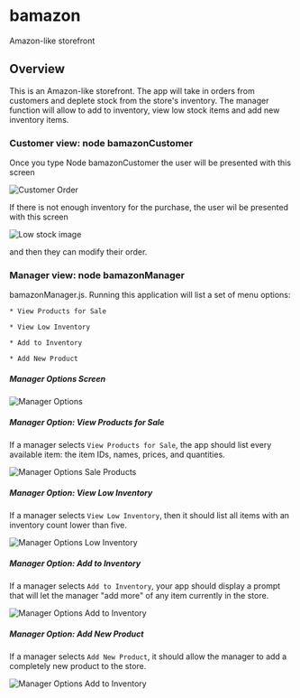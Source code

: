# bamazon
Amazon-like storefront

## Overview

This is an Amazon-like storefront. The app will take in orders from customers and deplete stock from the store's inventory. The manager function will allow to add to inventory,  view low stock items and add new inventory items.


### Customer view: node bamazonCustomer

Once you type Node bamazonCustomer the user will be presented with this screen

![Customer Order](https://manderson55.github.io/bamazon/images/bamazonCustomer_order.png)

If there is not enough inventory for the purchase, the user wil be presented with this screen

![Low stock image](https://manderson55.github.io/bamazon/images/bamazonCustomer_lowStock.png)

and then they can modify their order.

### Manager view: node bamazonManager

bamazonManager.js. Running this application will list a set of menu options:

    * View Products for Sale
    
    * View Low Inventory
    
    * Add to Inventory
    
    * Add New Product

##### Manager Options Screen

![Manager Options](https://manderson55.github.io/bamazon/images/bamazonManager_options.png)

##### Manager Option: View Products for Sale

If a manager selects `View Products for Sale`, the app should list every available item: the item IDs, names, prices, and quantities.


![Manager Options Sale Products](https://manderson55.github.io/bamazon/images/bamazonCustomer_saleProducts.png)

##### Manager Option: View Low Inventory

If a manager selects `View Low Inventory`, then it should list all items with an inventory count lower than five.

![Manager Options Low Inventory](https://manderson55.github.io/bamazon/images/bamazonManager_lowInventory.png)

##### Manager Option: Add to Inventory

If a manager selects `Add to Inventory`, your app should display a prompt that will let the manager "add more" of any item currently in the store.


![Manager Options Add to Inventory](https://manderson55.github.io/bamazon/images/bamazonManager_addToInventory.png)

##### Manager Option: Add New Product

If a manager selects `Add New Product`, it should allow the manager to add a completely new product to the store.


![Manager Options Add to Inventory](https://manderson55.github.io/bamazon/images/bamazonManager_addNewProduct.png)



